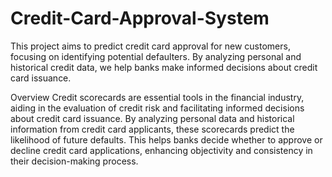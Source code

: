 # Credit-Card-Approval-System
This project aims to predict credit card approval for new customers, focusing on identifying potential defaulters. By analyzing personal and historical credit data, we help banks make informed decisions about credit card issuance.

Overview
Credit scorecards are essential tools in the financial industry, aiding in the evaluation of credit risk and facilitating informed decisions about credit card issuance. By analyzing personal data and historical information from credit card applicants, these scorecards predict the likelihood of future defaults. This helps banks decide whether to approve or decline credit card applications, enhancing objectivity and consistency in their decision-making process.
